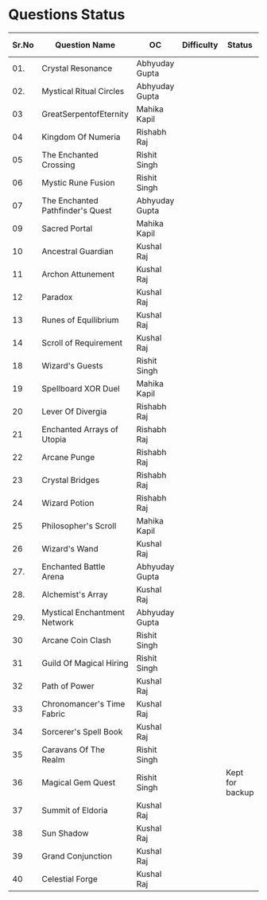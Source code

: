 # Questions Status

| Sr.No | Question Name                    | OC             | Difficulty | Status | Question Inspiration |
| ----- | -------------------------------- | -------------- | ------ | ------ | ------ |
| 01.   | Crystal Resonance                | Abhyuday Gupta |  | | |
| 02.   | Mystical Ritual Circles          | Abhyuday Gupta |        | | |
| 03    | GreatSerpentofEternity           | Mahika Kapil   |  | | |
| 04    | Kingdom Of Numeria               | Rishabh Raj    |        | | |
| 05    | The Enchanted Crossing           | Rishit Singh   |  | | |
| 06    | Mystic Rune Fusion               | Rishit Singh   |        | | |
| 07    | The Enchanted Pathfinder's Quest | Abhyuday Gupta |        | | |
| 09    | Sacred Portal                    | Mahika Kapil   |        | | |
| 10    | Ancestral Guardian               | Kushal Raj     |        | | |
| 11    | Archon Attunement                | Kushal Raj     |        | | |
| 12    | Paradox                          | Kushal Raj     |        | | |
| 13    | Runes of Equilibrium             | Kushal Raj     |        | | |
| 14    | Scroll of Requirement            | Kushal Raj     |        | | |
| 18    | Wizard's Guests                  | Rishit Singh   |        | | |
| 19    | Spellboard XOR Duel              | Mahika Kapil   |        | | |
| 20    | Lever Of Divergia                | Rishabh Raj    |        | | |
| 21    | Enchanted Arrays of Utopia       | Rishabh Raj    |        | | |
| 22    | Arcane Punge                     | Rishabh Raj    |        | | |
| 23    | Crystal Bridges                  | Rishabh Raj    |        | | |
| 24    | Wizard Potion                    | Rishabh Raj    |        | | |
| 25    | Philosopher's Scroll             | Mahika Kapil   |        | | |
| 26    | Wizard's Wand                    | Kushal Raj     |        | | |
| 27.   | Enchanted Battle Arena           | Abhyuday Gupta |        | | |
| 28.   | Alchemist's Array                | Kushal Raj     |        | | |
| 29.   | Mystical Enchantment Network     | Abhyuday Gupta |        | | |
| 30    | Arcane Coin Clash                | Rishit Singh   |        | | |
| 31    | Guild Of Magical Hiring          | Rishit Singh   |        | | |
| 32    | Path of Power                    | Kushal Raj     |        | | |
| 33    | Chronomancer's Time Fabric       | Kushal Raj     |        | | |
| 34    | Sorcerer's Spell Book            | Kushal Raj     |        | | |
| 35    | Caravans Of The Realm            | Rishit Singh   |        | | |
| 36    | Magical Gem Quest                | Rishit Singh   |  | Kept for backup | |
| 37    | Summit of Eldoria                | Kushal Raj     |        | | |
| 38    | Sun Shadow                       | Kushal Raj     |        | | |
| 39    | Grand Conjunction                | Kushal Raj     |        | | |
| 40    | Celestial Forge                  | Kushal Raj     |        | | |